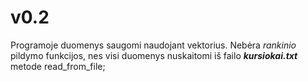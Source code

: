 # v0.2

Programoje duomenys saugomi naudojant vektorius.
Nebėra *rankinio* pildymo funkcijos, nes visi duomenys nuskaitomi iš failo ***kursiokai.txt*** metode read_from_file;
